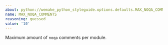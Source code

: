 ```yaml
---
about: python://wemake_python_styleguide.options.defaults.MAX_NOQA_COMMENTS
name: MAX_NOQA_COMMENTS
reasoning: guessed
value: '10'
---
```


Maximum amount of `noqa` comments per module.